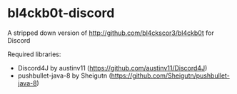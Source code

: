 # bl4ckb0t-discord
A stripped down version of http://github.com/bl4ckscor3/bl4ckb0t for Discord

Required libraries:

- Discord4J by austinv11 (https://github.com/austinv11/Discord4J)
- pushbullet-java-8 by Sheigutn (https://github.com/Sheigutn/pushbullet-java-8)

